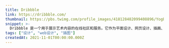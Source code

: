 ```yaml
---
title: Dribbble
link: https://dribbble.com/
thumbnail: https://pbs.twimg.com/profile_images/418128482099408896/YogBQ9qE_400x400.png
snippet: >-
  Dribbble 是一个用于展示艺术内容的在线社区和服务。它作为平面设计、网页设计、插画、摄影和其他创意领域的自我推广和社交平台。
tags: ["设计", "web设计", "插图"]
createdAt: 2021-11-01T00:00:00.000Z
---
```

